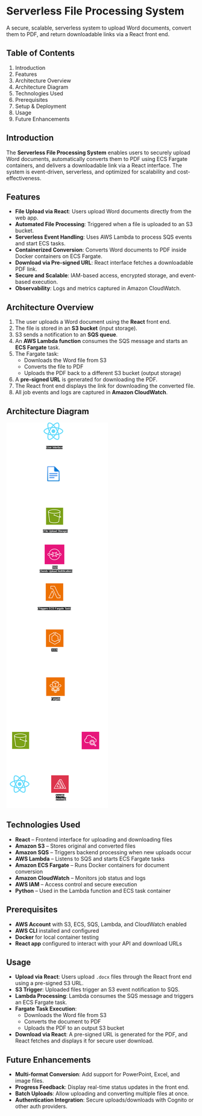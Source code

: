 # Serverless File Processing System  
A secure, scalable, serverless system to upload Word documents, convert them to PDF, and return downloadable links via a React front end.

## Table of Contents  
1. Introduction  
2. Features  
3. Architecture Overview  
4. Architecture Diagram  
5. Technologies Used  
6. Prerequisites  
7. Setup & Deployment  
8. Usage  
9. Future Enhancements  

## Introduction  
The **Serverless File Processing System** enables users to securely upload Word documents, automatically converts them to PDF using ECS Fargate containers, and delivers a downloadable link via a React interface. The system is event-driven, serverless, and optimized for scalability and cost-effectiveness.

## Features  
- **File Upload via React**: Users upload Word documents directly from the web app.  
- **Automated File Processing**: Triggered when a file is uploaded to an S3 bucket.  
- **Serverless Event Handling**: Uses AWS Lambda to process SQS events and start ECS tasks.  
- **Containerized Conversion**: Converts Word documents to PDF inside Docker containers on ECS Fargate.  
- **Download via Pre-signed URL**: React interface fetches a downloadable PDF link.  
- **Secure and Scalable**: IAM-based access, encrypted storage, and event-based execution.  
- **Observability**: Logs and metrics captured in Amazon CloudWatch.

## Architecture Overview  
1. The user uploads a Word document using the **React** front end.  
2. The file is stored in an **S3 bucket** (input storage).  
3. S3 sends a notification to an **SQS queue**.  
4. An **AWS Lambda function** consumes the SQS message and starts an **ECS Fargate** task.  
5. The Fargate task:  
   - Downloads the Word file from S3  
   - Converts the file to PDF  
   - Uploads the PDF back to a different S3 bucket (output storage)  
6. A **pre-signed URL** is generated for downloading the PDF.  
7. The React front end displays the link for downloading the converted file.  
8. All job events and logs are captured in **Amazon CloudWatch**.

## Architecture Diagram  
![Architecture Diagram](architecture.png)

## Technologies Used  
- **React** – Frontend interface for uploading and downloading files  
- **Amazon S3** – Stores original and converted files  
- **Amazon SQS** – Triggers backend processing when new uploads occur  
- **AWS Lambda** – Listens to SQS and starts ECS Fargate tasks  
- **Amazon ECS Fargate** – Runs Docker containers for document conversion  
- **Amazon CloudWatch** – Monitors job status and logs  
- **AWS IAM** – Access control and secure execution  
- **Python** – Used in the Lambda function and ECS task container

## Prerequisites  
- **AWS Account** with S3, ECS, SQS, Lambda, and CloudWatch enabled  
- **AWS CLI** installed and configured  
- **Docker** for local container testing  
- **React app** configured to interact with your API and download URLs  

## Usage
- **Upload via React**: Users upload `.docx` files through the React front end using a pre-signed S3 URL.
- **S3 Trigger**: Uploaded files trigger an S3 event notification to SQS.
- **Lambda Processing**: Lambda consumes the SQS message and triggers an ECS Fargate task.
- **Fargate Task Execution**:
  - Downloads the Word file from S3
  - Converts the document to PDF
  - Uploads the PDF to an output S3 bucket
- **Download via React**: A pre-signed URL is generated for the PDF, and React fetches and displays it for secure user download.

## Future Enhancements
- **Multi-format Conversion**: Add support for PowerPoint, Excel, and image files.
- **Progress Feedback**: Display real-time status updates in the front end.
- **Batch Uploads**: Allow uploading and converting multiple files at once.
- **Authentication Integration**: Secure uploads/downloads with Cognito or other auth providers.
